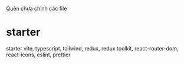 Quên chưa chỉnh các file

# starter
starter vite, typescript, tailwind, redux, redux toolkit, react-router-dom, react-icons, eslint, prettier 
